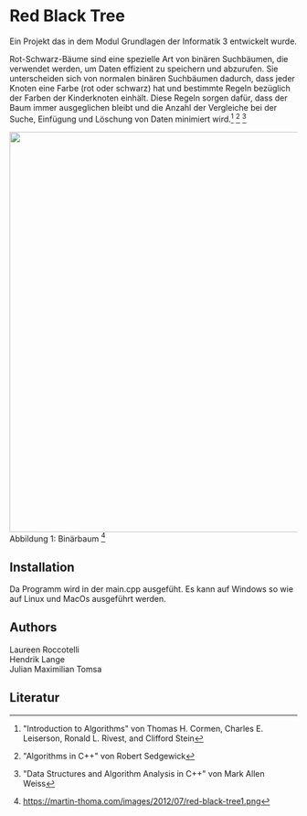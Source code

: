 # Red Black Tree

Ein Projekt das in dem Modul Grundlagen der Informatik 3 entwickelt wurde. <br/>

Rot-Schwarz-Bäume sind eine spezielle Art von binären Suchbäumen, die verwendet werden, um Daten effizient zu speichern und abzurufen. Sie unterscheiden sich von normalen binären Suchbäumen dadurch, dass jeder Knoten eine Farbe (rot oder schwarz) hat und bestimmte Regeln bezüglich der Farben der Kinderknoten einhält. Diese Regeln sorgen dafür, dass der Baum immer ausgeglichen bleibt und die Anzahl der Vergleiche bei der Suche, Einfügung und Löschung von Daten minimiert wird.[^1] [^2] [^3] <br/>

<img src="https://martin-thoma.com/images/2012/07/red-black-tree1.png" width="700px"/> <br/>
Abbildung 1: Binärbaum [^4]

## Installation
Da Programm wird in der main.cpp ausgefüht.
Es kann auf Windows so wie auf Linux und MacOs ausgeführt werden.

## Authors
Laureen Roccotelli <br/>
Hendrik Lange <br/>
Julian Maximilian Tomsa

## Literatur
[^1]: "Introduction to Algorithms" von Thomas H. Cormen, Charles E. Leiserson, Ronald L. Rivest, and Clifford Stein
[^2]: "Algorithms in C++" von Robert Sedgewick
[^3]: "Data Structures and Algorithm Analysis in C++" von Mark Allen Weiss
[^4]: https://martin-thoma.com/images/2012/07/red-black-tree1.png

